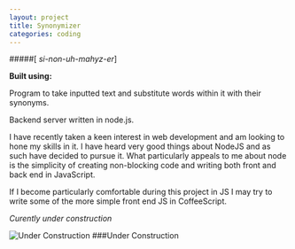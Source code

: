 ```yaml
---
layout: project
title: Synonymizer
categories: coding
---
```


#####\[ *si-non-uh-mahyz-er*\]

<p><strong>Built using:</strong>&nbsp;&nbsp;<span class="pict-prog-nodejs01 icon-2x"> </span>&nbsp;<span class="pict-dbs-mysql icon-3x"> </span>&nbsp;<span class="pict-html5-01 icon-2x"> </span>&nbsp;<span class="pict-css3-01 icon-2x"> </span>&nbsp;<span class="pict-prog-js02 icon-2x"> </span></p>



Program to take inputted text and substitute words within it with their synonyms.

Backend server written in node.js.   

I have recently taken a keen interest in web development and am looking to hone my skills in it. I have heard very good things about NodeJS and as such have decided to pursue it. What particularly appeals to me about node is the simplicity of creating non-blocking code and writing both front and back end in JavaScript.    

If I become particularly comfortable during this project in JS I may try to write some of the more simple front end JS in CoffeeScript.
  
*Curently under construction* <!-- abridge -->

![Under Construction](http://t3.gstatic.com/images?q=tbn:ANd9GcQxVIewybJj0mbyVLfpoFPIXkAfcYCtQKhRqdFrYvKRRyKwxy5p "Under Construction")
###Under Construction

<!-- See the [code](https://github.com/mgingras/synonymizer) - Try the [app](http://synonymizer.herokuapp.com/) -->